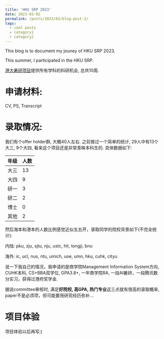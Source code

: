 ```yaml
---
title: 'HKU SRP 2023'
date: 2023-03-02
permalink: /posts/2023/03/blog-post-2/
tags:
  - cool posts
  - category1
  - category2
---
```


This blog is to document my jouney of HKU SRP 2023. 

This summer, I participated in the HKU SRP. 

[港大暑研项目](https://gradsch.hku.hk/news_and_events/news_and_future_events/summer-research-programme-2023)提供所有学科的科研机会, 总共10周. 

# 申请材料: 

CV, PS, Transcript

# 录取情况: 

我们有个offer holder群, 大概40人左右. 之前做过一个简单的统计, 29人中有13个大三, 9个大四, 看来这个项目还是非常青睐本科生的. 具体数据如下:

| 年级 | 人数 |
| :----- | :----- |
| 大三 | 13 |
| 大四 | 9 |
| 研一 | 3 |
| 研二 | 2 |
| 博士 | 0 |
| 其他 | 2 |

然后海本和港本的人数比例感觉近似五五开，录取同学的院校背景如下(不完全统计):

内陆: pku, zju, sjtu, nju, ustc, hit, tongji, bnu

海外: ic, ucl, nus, ntu, umich, uoe, umn, hku, cuhk, cityu

说一下我自己的情况，我申请的是商学院Management Information System方向, CUHK本科, CS+BBA双学位, GPA3.8+, 一年商学院RA, 一段AI暑研，一段腾讯数分实习，获得过港府奖学金. 

据说committee审核时, 满足<strong>好院校, 高GPA, 热门专业</strong>这三点就有很高的录取概率, paper不是必须项，但可能要用研究经历弥补...

# 项目体验

项目体验以后再写;)
